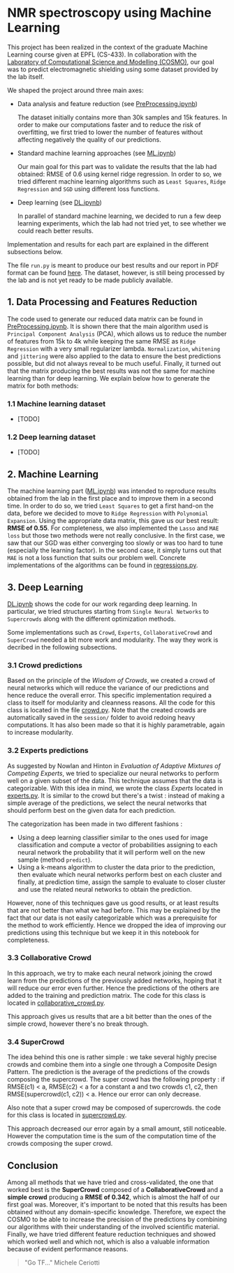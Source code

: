 # NMR spectroscopy using Machine Learning
This project has been realized in the context of the graduate Machine Learning course given at EPFL (CS-433). In collaboration with the [Laboratory of Computational Science and Modelling (COSMO)](https://cosmo.epfl.ch/), our goal was to predict electromagnetic shielding using some dataset provided by the lab itself.

We shaped the project around three main axes:

- Data analysis and feature reduction (see [PreProcessing.ipynb](https://github.com/EtienneBonvin/cosmo_project/blob/master/PreProcessing.ipynb))

    The dataset initially contains more than 30k samples and 15k features. In order to make our computations faster and to reduce the risk of overfitting, we first tried to lower the number of features without affecting negatively the quality of our predictions.

- Standard machine learning approaches (see [ML.ipynb](https://github.com/EtienneBonvin/cosmo_project/blob/master/ML.ipynb))

    Our main goal for this part was to validate the results that the lab had obtained: RMSE of 0.6 using kernel ridge regression. In order to so, we tried different machine learning algorithms such as `Least Squares`, `Ridge Regression` and `SGD` using different loss functions.

- Deep learning (see [DL.ipynb](https://github.com/EtienneBonvin/cosmo_project/blob/master/DL.ipynb))

    In parallel of standard machine learning, we decided to run a few deep learning experiments, which the lab had not tried yet, to see whether we could reach better results.

Implementation and results for each part are explained in the different subsections below.

The file `run.py` is meant to produce our best results and our report in PDF format can be found [here](https://github.com/EtienneBonvin/cosmo_project/blob/master/report.pdf). The dataset, however, is still being processed by the lab and is not yet ready to be made publicly available.

## 1. Data Processing and Features Reduction
The code used to generate our reduced data matrix can be found in [PreProcessing.ipynb](https://github.com/EtienneBonvin/cosmo_project/blob/master/PreProcessing.ipynb). It is shown there that the main algorithm used is `Principal Component Analysis` (PCA), which allows us to reduce the number of features from 15k to 4k while keeping the same RMSE as `Ridge Regression` with a very small regularizer lambda. `Normalization`, `whitening` and `jittering` were also applied to the data to ensure the best predictions possible, but did not always reveal to be much useful. Finally, it turned out that the matrix producing the best results was not the same for machine learning than for deep learning. We explain below how to generate the matrix for both methods:

### 1.1 Machine learning dataset
- [TODO]
### 1.2 Deep learning dataset
- [TODO]

## 2. Machine Learning
The machine learning part ([ML.ipynb](https://github.com/EtienneBonvin/cosmo_project/blob/master/ML.ipynb)) was intended to reproduce results obtained from the lab in the first place and to improve them in a second time. In order to do so, we tried `Least Squares` to get a first hand-on the data, before we decided to move to `Ridge Regression` with `Polynomial Expansion`. Using the appropriate data matrix, this gave us our best result: __RMSE of 0.55__. For completeness, we also implemented the `Lasso` and `MAE loss` but those two methods were not really conclusive. In the first case, we saw that our SGD was either converging too slowly or was too hard to tune (especially the learning factor). In the second case, it simply turns out that `MAE` is not a loss function that suits our problem well. Concrete implementations of the algorithms can be found in [regressions.py](https://github.com/EtienneBonvin/cosmo_project/blob/master/src/regressions.py).


## 3. Deep Learning
[DL.ipynb](https://github.com/EtienneBonvin/cosmo_project/blob/master/DL.ipynb) shows the code for our work regarding deep learning. In particular, we tried structures starting from `Single Neural Networks` to  `Supercrowds` along with the different optimization methods.

Some implementations such as `Crowd`, `Experts`, `CollaborativeCrowd` and `SuperCrowd` needed a bit more work and modularity. The way they work is decribed in the following subsections.

### 3.1 Crowd predictions
Based on the principle of the _Wisdom of Crowds_, we created a crowd of neural networks which will reduce the variance of our predictions and hence reduce the overall error. This specific implementation required a class to itself for modularity and cleanness reasons. All the code for this class is located in the file [crowd.py](https://github.com/EtienneBonvin/cosmo_project/blob/master/src/crowd.py). Note that the created crowds are automatically saved in the `session/` folder to avoid redoing heavy computations. It has also been made so that it is highly parametrable, again to increase modularity.

### 3.2 Experts predictions
As suggested by Nowlan and Hinton in _Evaluation of Adaptive Mixtures of Competing Experts_, we tried to specialize our neural networks to perform well on a given subset of the data. This technique assumes that the data is categorizable. With this idea in mind, we wrote the class _Experts_ located in [experts.py](https://github.com/EtienneBonvin/cosmo_project/blob/master/src/experts.py). It is similar to the crowd but there's a twist : instead of making a simple average of the predictions, we select the neural networks that should perform best on the given data for each prediction. 

The categorization has been made in two different fashions :
- Using a deep learning classifier similar to the ones used for image classification and compute a vector of probabilities assigning to each neural network the probability that it will perform well on the new sample (method `predict`).
- Using a k-means algorithm to cluster the data prior to the prediction, then evaluate which neural networks perform best on each cluster and finally, at prediction time, assign the sample to evaluate to closer cluster and use the related neural networks to obtain the prediction.

However, none of this techniques gave us good results, or at least results that are not better than what we had before. This may be explained by the fact that our data is not easily categorizable which was a prerequisite for the method to work efficiently. Hence we dropped the idea of improving our predictions using this technique but we keep it in this notebook for completeness.

### 3.3 Collaborative Crowd
In this approach, we try to make each neural network joining the crowd learn from the predictions of the previously added networks, hoping that it will reduce our error even further. Hence the predictions of the others are added to the training and prediction matrix. The code for this class is located in [collaborative_crowd.py](https://github.com/EtienneBonvin/cosmo_project/blob/master/src/collaborative_crowd.py).

This approach gives us results that are a bit better than the ones of the simple crowd, however there's no break through.

### 3.4 SuperCrowd
The idea behind this one is rather simple : we take several highly precise crowds and combine them into a single one through a Composite Design Pattern. The prediction is the average of the predictions of the crowds composing the supercrowd. 
The super crowd has the following property : if RMSE(c1) < a, RMSE(c2) < a for a constant a and two crowds c1, c2, then RMSE(supercrowd(c1, c2)) < a. Hence our error can only decrease.

Also note that a super crowd may be composed of supercrowds. the code for this class is located in [supercrowd.py](https://github.com/EtienneBonvin/cosmo_project/blob/master/src/supercrowd.py).

This approach decreased our error again by a small amount, still noticeable. However the computation time is the sum of the computation time of the crowds composing the super crowd.

## Conclusion
Among all methods that we have tried and cross-validated, the one that worked best is the __SuperCrowd__ composed of a __CollaborativeCrowd__ and a __simple crowd__ producing a __RMSE of 0.342__, which is almost the half of our first goal was. Moreover, it's important to be noted that this results has been obtained without any domain-specific knowledge. Therefore, we expect the COSMO to be able to increase the precision of the predictions by combining our algorithms with their understanding of the involved scientific material. Finally, we have tried different feature reduction techniques and showed which worked well and which not, which is also a valuable information because of evident performance reasons.

> "Go TF..."
Michele Ceriotti
